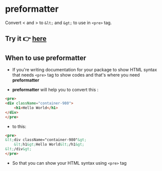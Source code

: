 # preformatter

Convert < and > to ```&lt;``` and ```&gt;``` to use in ```<pre>``` tag.

## Try it 👉 [here](https://fewprojects.github.io/preformatter/)

## When to use preformatter

- If you're writing documentation for your package to show HTML syntax that needs ```<pre>``` tag to show codes and that's where you need **preformatter**

- **preformatter** will help you to convert this :

```html
<pre>
<div className="container-980">
    <h1>Hello World</h1>
</div>    
</pre>
```

- to this:

```html
<pre>
&lt;div className="container-980"&gt;
    &lt;h1&gt;Hello World&lt;/h1&gt;
&lt;/div&gt;
</pre>
```

- So that you can show your HTML syntax using ```<pre>``` tag
